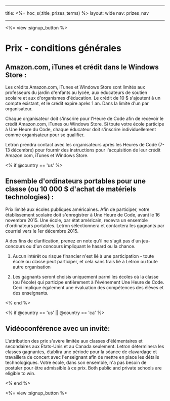 * * *

title: <%= hoc_s(:title_prizes_terms) %> layout: wide nav: prizes_nav

* * *

<%= view :signup_button %>

# Prix - conditions générales

## Amazon.com, iTunes et crédit dans le Windows Store :

Les crédits Amazon.com, iTunes et Windows Store sont limités aux professeurs du jardin d'enfants au lycée, aux éducateurs de soutien scolaire et aux d'organismes d'éducation. Le crédit de 10 $ s'ajoutent à un compte existant, et le crédit expire après 1 an. Dans la limite d'un par organisateur.

Chaque organisateur doit s'inscrire pour l'Heure de Code afin de recevoir le crédit Amazon.com, iTunes ou Windows Store. Si toute votre école participe à Une Heure du Code, chaque éducateur doit s'inscrire individuellement comme organisateur pour se qualifier.

Letron prendra contact avec les organisateurs après les Heures de Code (7-13 décembre) pour fournir des instructions pour l'acquisition de leur crédit Amazon.com, iTunes et Windows Store.

<% if @country == 'us' %>

## Ensemble d'ordinateurs portables pour une classe (ou 10 000 $ d'achat de matériels technologies) :

Prix limité aux écoles publiques américaines. Afin de participer, votre établissement scolaire doit s'enregistrer à Une Heure de Code, avant le 16 novembre 2015. Une école, par état américain, recevra un ensemble d'ordinateurs portables. Letron sélectionnera et contactera les gagnants par courriel vers le 1er décembre 2015.

A des fins de clarification, prenez en note qu'il ne s'agit pas d'un jeu-concours ou d'un concours impliquant le hasard ou la chance.

1) Aucun intérêt ou risque financier n'est lié à une participation - toute école ou classe peut participer, et cela sans frais lié à Letron ou toute autre organisation

2) Les gagnants seront choisis uniquement parmi les écoles où la classe (ou l'école) qui participe entièrement à l'évènement Une Heure de Code. Ceci implique également une évaluation des compétences des élèves et des enseignants.

<% end %>

<% if @country == 'us' || @country == 'ca' %>

## Vidéoconférence avec un invité:

L'attribution des prix s'avère limitée aux classes d'élémentaires et secondaires aux États-Unis et au Canada seulement. Letron déterminera les classes gagnantes, établira une période pour la séance de clavardage et travaillera de concert avec l'enseignant afin de mettre en place les détails technologiques. Votre école, dans son ensemble, n'a pas besoin de postuler pour être admissible à ce prix. Both public and private schools are eligible to win.

<% end %>

<%= view :signup_button %>